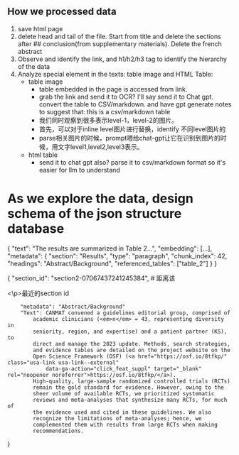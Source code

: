 ## How we processed data

1. save html page
2. delete head and tail of the file. Start from title and delete the sections after ## conclusion(from supplementary materials). Delete the french abstract
3. Observe and identify the link, and h1/h2/h3 tag to identify the hierarchy of the data
4. Analyze special element in the texts: table image and HTML Table:
    - table image
        - table embedded in the page is accessed from link.
        - grab the link and send it to OCR? I'll say send it to Chat gpt. convert the table to CSV/markdown. and have gpt generate notes to suggest that: this is a csv/markdown table
        - 我们同时观察到很多表示level-1，level-2的图片。
        - 首先，可以对于inline level图片进行替换，identify 不同level图片的
        - parse相关图片的时候，prompt喂给chat-gpt让它在识别到图片的时候，用文字level1,level2,level3表示。
    - html table
        - send it to chat gpt also? parse it to csv/markdown format so it's easier for llm to understand

# As we explore the data, design schema of the json structure database

{
  "text": "The results are summarized in Table 2...",
  "embedding": [...],
  "metadata": {
    "section": "Results",
    "type": "paragraph",
    "chunk_index": 42,
    "headings": "Abstract/Background",
    "referenced_tables": ["table_2"]
  }
}


{
        "section_id": "section2-07067437241245384", # 距离该<p><\p>最近的section id

        "metadata": "Abstract/Background"
        "Text": CANMAT convened a guidelines editorial group, comprised of
            academic clinicians (<em>n</em> = 43, representing diversity in
            seniority, region, and expertise) and a patient partner (KS), to
            direct and manage the 2023 update. Methods, search strategies,
            and evidence tables are detailed on the project website on the
            Open Science Framework (OSF) (<a href="https://osf.io/8tfkp/" class="usa-link usa-link--external"
                data-ga-action="click_feat_suppl" target="_blank" rel="noopener noreferrer">https://osf.io/8tfkp/</a>).
            High-quality, large-sample randomized controlled trials (RCTs)
            remain the gold standard for evidence. However, owing to the
            sheer volume of available RCTs, we prioritized systematic
            reviews and meta-analyses that synthesize many RCTs, for much of
            the evidence used and cited in these guidelines. We also
            recognize the limitations of meta-analyses; hence, we
            complemented them with results from large RCTs when making
            recommendations.
}